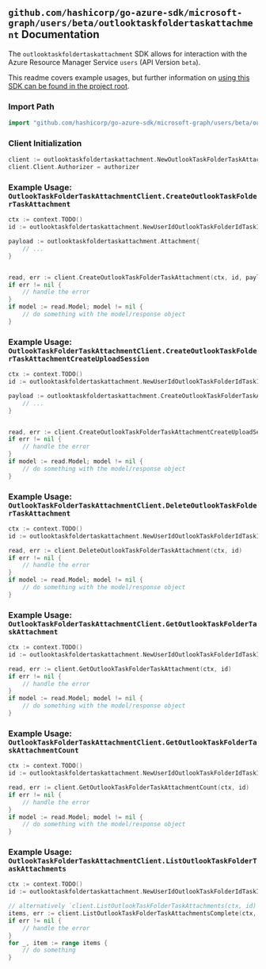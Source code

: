 
## `github.com/hashicorp/go-azure-sdk/microsoft-graph/users/beta/outlooktaskfoldertaskattachment` Documentation

The `outlooktaskfoldertaskattachment` SDK allows for interaction with the Azure Resource Manager Service `users` (API Version `beta`).

This readme covers example usages, but further information on [using this SDK can be found in the project root](https://github.com/hashicorp/go-azure-sdk/tree/main/docs).

### Import Path

```go
import "github.com/hashicorp/go-azure-sdk/microsoft-graph/users/beta/outlooktaskfoldertaskattachment"
```


### Client Initialization

```go
client := outlooktaskfoldertaskattachment.NewOutlookTaskFolderTaskAttachmentClientWithBaseURI("https://management.azure.com")
client.Client.Authorizer = authorizer
```


### Example Usage: `OutlookTaskFolderTaskAttachmentClient.CreateOutlookTaskFolderTaskAttachment`

```go
ctx := context.TODO()
id := outlooktaskfoldertaskattachment.NewUserIdOutlookTaskFolderIdTaskID("userIdValue", "outlookTaskFolderIdValue", "outlookTaskIdValue")

payload := outlooktaskfoldertaskattachment.Attachment{
	// ...
}


read, err := client.CreateOutlookTaskFolderTaskAttachment(ctx, id, payload)
if err != nil {
	// handle the error
}
if model := read.Model; model != nil {
	// do something with the model/response object
}
```


### Example Usage: `OutlookTaskFolderTaskAttachmentClient.CreateOutlookTaskFolderTaskAttachmentCreateUploadSession`

```go
ctx := context.TODO()
id := outlooktaskfoldertaskattachment.NewUserIdOutlookTaskFolderIdTaskID("userIdValue", "outlookTaskFolderIdValue", "outlookTaskIdValue")

payload := outlooktaskfoldertaskattachment.CreateOutlookTaskFolderTaskAttachmentCreateUploadSessionRequest{
	// ...
}


read, err := client.CreateOutlookTaskFolderTaskAttachmentCreateUploadSession(ctx, id, payload)
if err != nil {
	// handle the error
}
if model := read.Model; model != nil {
	// do something with the model/response object
}
```


### Example Usage: `OutlookTaskFolderTaskAttachmentClient.DeleteOutlookTaskFolderTaskAttachment`

```go
ctx := context.TODO()
id := outlooktaskfoldertaskattachment.NewUserIdOutlookTaskFolderIdTaskIdAttachmentID("userIdValue", "outlookTaskFolderIdValue", "outlookTaskIdValue", "attachmentIdValue")

read, err := client.DeleteOutlookTaskFolderTaskAttachment(ctx, id)
if err != nil {
	// handle the error
}
if model := read.Model; model != nil {
	// do something with the model/response object
}
```


### Example Usage: `OutlookTaskFolderTaskAttachmentClient.GetOutlookTaskFolderTaskAttachment`

```go
ctx := context.TODO()
id := outlooktaskfoldertaskattachment.NewUserIdOutlookTaskFolderIdTaskIdAttachmentID("userIdValue", "outlookTaskFolderIdValue", "outlookTaskIdValue", "attachmentIdValue")

read, err := client.GetOutlookTaskFolderTaskAttachment(ctx, id)
if err != nil {
	// handle the error
}
if model := read.Model; model != nil {
	// do something with the model/response object
}
```


### Example Usage: `OutlookTaskFolderTaskAttachmentClient.GetOutlookTaskFolderTaskAttachmentCount`

```go
ctx := context.TODO()
id := outlooktaskfoldertaskattachment.NewUserIdOutlookTaskFolderIdTaskID("userIdValue", "outlookTaskFolderIdValue", "outlookTaskIdValue")

read, err := client.GetOutlookTaskFolderTaskAttachmentCount(ctx, id)
if err != nil {
	// handle the error
}
if model := read.Model; model != nil {
	// do something with the model/response object
}
```


### Example Usage: `OutlookTaskFolderTaskAttachmentClient.ListOutlookTaskFolderTaskAttachments`

```go
ctx := context.TODO()
id := outlooktaskfoldertaskattachment.NewUserIdOutlookTaskFolderIdTaskID("userIdValue", "outlookTaskFolderIdValue", "outlookTaskIdValue")

// alternatively `client.ListOutlookTaskFolderTaskAttachments(ctx, id)` can be used to do batched pagination
items, err := client.ListOutlookTaskFolderTaskAttachmentsComplete(ctx, id)
if err != nil {
	// handle the error
}
for _, item := range items {
	// do something
}
```
